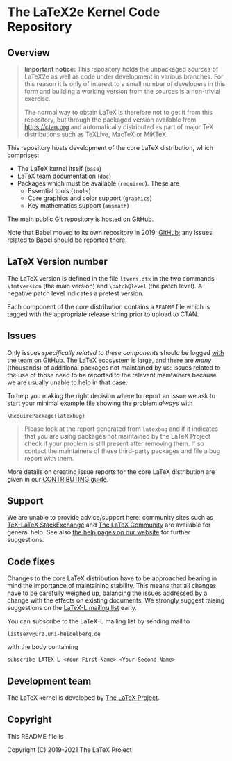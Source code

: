 # The LaTeX2e Kernel Code Repository

## Overview

> **Important notice:** This repository holds the unpackaged sources
> of LaTeX2e as well as code under development in various
> branches. For this reason it is only of interest to a small number
> of developers in this form and building a working version from the
> sources is a non-trivial exercise.
>
> The normal way to obtain LaTeX is therefore not to get it from this
> repository, but through the packaged version available from
> https://ctan.org and automatically distributed as part of major TeX
> distributions such as TeXLive, MacTeX or MiKTeX.


This repository hosts development of the core LaTeX distribution, which
comprises:

- The LaTeX kernel itself (`base`)
- LaTeX team documentation (`doc`)
- Packages which must be available (`required`). These are
  - Essential tools (`tools`)
  - Core graphics and color support (`graphics`)
  - Key mathematics support (`amsmath`)

The main public Git repository is hosted on
[GitHub](https://github.com/latex3/latex2e).

Note that Babel moved to its own repository in 2019:
[GitHub](https://github.com/latex3/babel); any issues related to Babel should
be reported there.

## LaTeX Version number

The LaTeX version is defined in the file `ltvers.dtx` in the two commands
`\fmtversion`  (the main version) and `\patch@level` (the patch level).
A negative patch level indicates a pretest version.

Each component of the core distribution contains a `README` file which
is tagged with the appropriate release string prior to upload to CTAN.

## Issues

Only issues *specifically related to these components* should be logged [with
the team on GitHub](https://github.com/latex3/latex2e/issues). The LaTeX
ecosystem is large, and there are *many* (thousands) of additional packages not
maintained by us: issues related to the use of those need to be reported to the
relevant maintainers because we are usually unable to help in that case.

To help you making the right decision where to report an issue we ask to start
your minimal example file showing the problem *always* with

    \RequirePackage{latexbug}

> Please look at the report generated from `latexbug` and if it
> indicates that you are using packages not maintained by the LaTeX
> Project check if your problem is still present after removing
> them. If so contact the maintainers of these third-party packages
> and file a bug report with them.

More details on creating issue reports for the core LaTeX distribution
are given in our [CONTRIBUTING guide](CONTRIBUTING.md).

## Support

We are unable to provide advice/support here: community sites such as
[TeX-LaTeX StackExchange](http://tex.stackexchange.com) and [The LaTeX
Community](http://latex-community.org) are available for general help. See also
[the help pages on our website](https://www.latex-project.org/help) for further
suggestions.

## Code fixes

Changes to the core LaTeX distribution have to be approached bearing in mind
the importance of maintaining stability. This means that all changes have to be
carefully weighed up, balancing the issues addressed by a change with
the effects on existing documents. We strongly suggest raising suggestions on
the [LaTeX-L mailing
list](https://listserv.uni-heidelberg.de/cgi-bin/wa?A0=latex-l) early.

You can subscribe to the LaTeX-L mailing list by sending mail to

    listserv@urz.uni-heidelberg.de

with the body containing

    subscribe LATEX-L <Your-First-Name> <Your-Second-Name>

## Development team

The LaTeX kernel is developed by [The LaTeX Project](https://latex-project.org).

## Copyright

This README file is

Copyright (C) 2019-2021
The LaTeX Project
